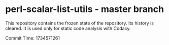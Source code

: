 # perl-scalar-list-utils - master branch

This repository contains the frozen state of the repository.
Its history is cleared. It is used only for static code
analysis with Codacy.

Commit Time: 1734571261